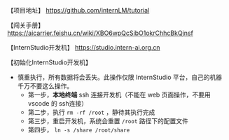 【项目地址】
https://github.com/internLM/tutorial

【闯关手册】
https://aicarrier.feishu.cn/wiki/XBO6wpQcSibO1okrChhcBkQjnsf

【InternStudio开发机】
https://studio.intern-ai.org.cn

【初始化InternStudio开发机】
- 慎重执行，所有数据将会丢失。此操作仅限 InternStudio 平台，自己的机器千万不要这么操作。
   - 第一步，**本地终端** ssh 连接开发机（不能在 web 页面操作，不要用 vscode 的 ssh连接）
   - 第二步，执行 `rm -rf /root` ，静待其执行完成
   - 第三步，重启开发机，系统会重置 `/root` 路径下的配置文件
   - 第四步， `ln -s /share /root/share`
